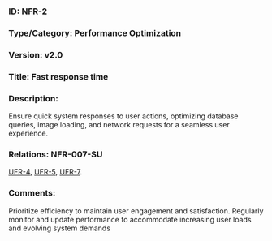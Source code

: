 ### ID: NFR-2
 
### Type/Category: Performance Optimization

### Version: v2.0
 
### Title: Fast response time 
  
### Description: 
Ensure quick system responses to user actions, optimizing database queries, image loading, and network requests for a seamless user experience.


### Relations: NFR-007-SU
[UFR-4](https://github.com/carmensat/RECIPE-ROULETTE/blob/main/REQUIREMENTS/UFR-4.md),
[UFR-5](https://github.com/carmensat/RECIPE-ROULETTE/blob/main/REQUIREMENTS/UFR-5.md),
[UFR-7](https://github.com/carmensat/RECIPE-ROULETTE/blob/main/REQUIREMENTS/UFR-7.md).

### Comments: 
Prioritize efficiency to maintain user engagement and satisfaction. Regularly monitor and update performance to accommodate increasing user loads and evolving system demands
